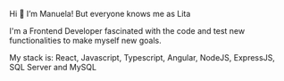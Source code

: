 Hi 👋  I’m Manuela! But everyone knows me as Lita 

I'm a Frontend Developer fascinated with the code and test new functionalities to make myself new goals. 

My stack is: React, Javascript, Typescript, Angular, NodeJS, ExpressJS, SQL Server and MySQL

